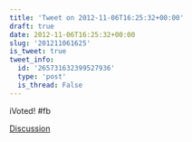 ```yaml
---
title: 'Tweet on 2012-11-06T16:25:32+00:00'
draft: true
date: 2012-11-06T16:25:32+00:00
slug: '201211061625'
is_tweet: true
tweet_info:
  id: '265731632399527936'
  type: 'post'
  is_thread: False
---
```




iVoted! #fb

[Discussion](https://x.com/sytelus/status/265731632399527936)
